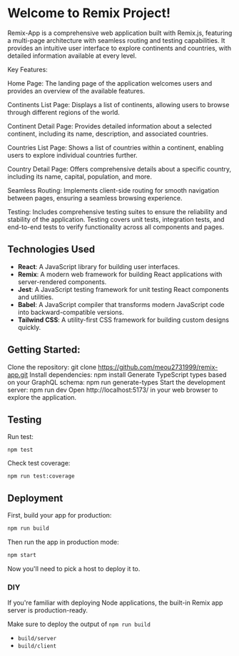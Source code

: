 # Welcome to Remix Project!

Remix-App is a comprehensive web application built with Remix.js, featuring a multi-page architecture with seamless routing and testing capabilities. It provides an intuitive user interface to explore continents and countries, with detailed information available at every level.

Key Features:

Home Page: The landing page of the application welcomes users and provides an overview of the available features.

Continents List Page: Displays a list of continents, allowing users to browse through different regions of the world.

Continent Detail Page: Provides detailed information about a selected continent, including its name, description, and associated countries.

Countries List Page: Shows a list of countries within a continent, enabling users to explore individual countries further.

Country Detail Page: Offers comprehensive details about a specific country, including its name, capital, population, and more.

Seamless Routing: Implements client-side routing for smooth navigation between pages, ensuring a seamless browsing experience.

Testing: Includes comprehensive testing suites to ensure the reliability and stability of the application. Testing covers unit tests, integration tests, and end-to-end tests to verify functionality across all components and pages.


## Technologies Used

- **React**: A JavaScript library for building user interfaces.
- **Remix**: A modern web framework for building React applications with server-rendered components.
- **Jest**: A JavaScript testing framework for unit testing React components and utilities.
- **Babel**: A JavaScript compiler that transforms modern JavaScript code into backward-compatible versions.
- **Tailwind CSS**: A utility-first CSS framework for building custom designs quickly.

## Getting Started:

Clone the repository: git clone https://github.com/meou2731999/remix-app.git
Install dependencies: npm install
Generate TypeScript types based on your GraphQL schema: npm run generate-types
Start the development server: npm run dev
Open http://localhost:5173/ in your web browser to explore the application.

## Testing

Run test:

```shellscript
npm test
```

Check test coverage:

```shellscript
npm run test:coverage 
```


## Deployment

First, build your app for production:

```sh
npm run build
```

Then run the app in production mode:

```sh
npm start
```

Now you'll need to pick a host to deploy it to.

### DIY

If you're familiar with deploying Node applications, the built-in Remix app server is production-ready.

Make sure to deploy the output of `npm run build`

- `build/server`
- `build/client`
